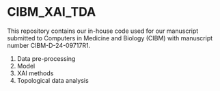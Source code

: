 # CIBM_XAI_TDA

This repository contains our in-house code used for our manuscript submitted to Computers in Medicine and Biology (CIBM) with manuscript number CIBM-D-24-09717R1.

1. Data pre-processing
2. Model
3. XAI methods
4. Topological data analysis
